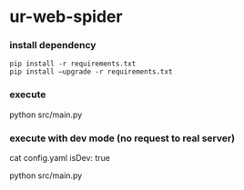 # ur-web-spider

### install dependency
```
pip install -r requirements.txt
pip install –upgrade -r requirements.txt
```

### execute
python src/main.py
###

### execute with dev mode (no request to real server)
cat config.yaml
isDev: true

python src/main.py
###